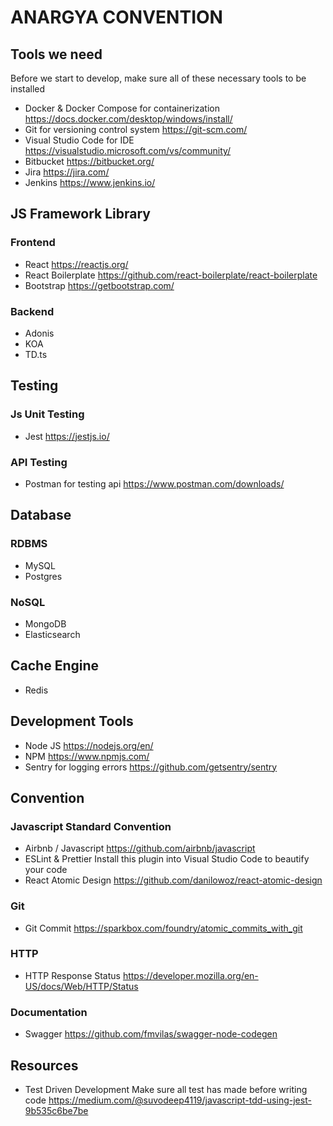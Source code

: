 # ANARGYA CONVENTION

## Tools we need
Before we start to develop, make sure all of these necessary tools to be installed
 - Docker & Docker Compose for containerization
 https://docs.docker.com/desktop/windows/install/
 - Git for versioning control system
 https://git-scm.com/
 - Visual Studio Code for IDE
https://visualstudio.microsoft.com/vs/community/
 - Bitbucket
https://bitbucket.org/
 - Jira
https://jira.com/
 - Jenkins
https://www.jenkins.io/

## JS Framework Library
### Frontend
 - React
 https://reactjs.org/
 - React Boilerplate
 https://github.com/react-boilerplate/react-boilerplate
 - Bootstrap
https://getbootstrap.com/

### Backend

 - Adonis
 - KOA
 - TD.ts
## Testing
### Js Unit Testing
- Jest
https://jestjs.io/
### API Testing
- Postman for testing api
https://www.postman.com/downloads/

## Database
### RDBMS
- MySQL
- Postgres
### NoSQL
- MongoDB
- Elasticsearch
## Cache Engine
- Redis
## Development Tools
- Node JS
https://nodejs.org/en/
- NPM
https://www.npmjs.com/
- Sentry for logging errors
https://github.com/getsentry/sentry

## Convention
### Javascript Standard Convention
 - Airbnb / Javascript
 https://github.com/airbnb/javascript
 - ESLint & Prettier
 Install this plugin into Visual Studio Code to beautify your code
 - React Atomic Design
 https://github.com/danilowoz/react-atomic-design
### Git
 - Git Commit
 https://sparkbox.com/foundry/atomic_commits_with_git
### HTTP
 - HTTP Response Status
https://developer.mozilla.org/en-US/docs/Web/HTTP/Status
### Documentation
 - Swagger
https://github.com/fmvilas/swagger-node-codegen

## Resources
- Test Driven Development
Make sure all test has made before writing code
https://medium.com/@suvodeep4119/javascript-tdd-using-jest-9b535c6be7be
